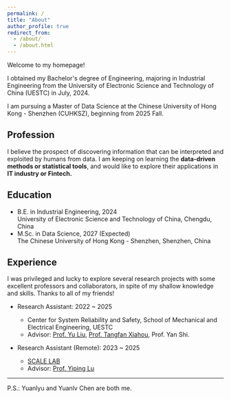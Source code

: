```yaml
---
permalink: /
title: "About"
author_profile: true
redirect_from: 
  - /about/
  - /about.html
---
```


Welcome to my homepage!

I obtained my Bachelor's degree of Engineering, majoring in Industrial Engineering from the University of Electronic Science and Technology of China (UESTC) in July, 2024. 

I am pursuing a Master of Data Science at the Chinese University of Hong Kong - Shenzhen (CUHKSZ), beginning from 2025 Fall.

Profession
------
I believe the prospect of discovering information that can be interpreted and exploited by humans from data. I am keeping on learning the **data-driven methods or statistical tools**, and would like to explore their applications in **IT industry or Fintech.**

Education
------
* B.E. in Industrial Engineering, 2024 <br> University of Electronic Science and Technology of China, Chengdu, China
* M.Sc. in Data Science, 2027 (Expected) <br> The Chinese University of Hong Kong - Shenzhen, Shenzhen, China

Experience
------
I was privileged and lucky to explore several research projects with some excellent professors and collaborators, in spite of my shallow knowledge and skills. Thanks to all of my friends!

* Research Assistant: 2022 ~ 2025
  * Center for System Reliability and Safety, School of Mechanical and Electrical Engineering, UESTC
  * Advisor: [Prof. Yu Liu](https://faculty.uestc.edu.cn/yuliu/en/index.htm), [Prof. Tangfan Xiahou](https://scholar.google.com/citations?user=iandqcUAAAAJ), Prof. Yan Shi.
 
* Research Assistant (Remote): 2023 ~ 2025
  * [SCALE LAB](https://scale-lab-northwestern.github.io/)
  * Advisor: [Prof. Yiping Lu](https://2prime.github.io/)


------
P.S.: Yuanlyu and Yuanlv Chen are both me.

